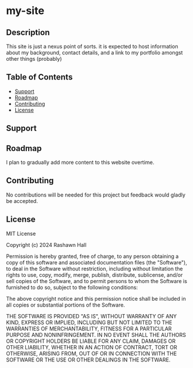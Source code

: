 # my-site

## Description 
This site is just a nexus point of sorts. it is expected to host information about my background, contact details, and a link to my portfolio amongst other things (probably)

## Table of Contents

- [Support](#support)
- [Roadmap](#roadmap)
- [Contributing](#contributing)
- [License](#license)

## Support

## Roadmap
I plan to gradually add more content to this website overtime.

## Contributing
No contributions will be needed for this project but feedback would gladly be accepted.

## License
MIT License

Copyright (c) 2024 Rashawn Hall

Permission is hereby granted, free of charge, to any person obtaining a copy
of this software and associated documentation files (the "Software"), to deal
in the Software without restriction, including without limitation the rights
to use, copy, modify, merge, publish, distribute, sublicense, and/or sell
copies of the Software, and to permit persons to whom the Software is
furnished to do so, subject to the following conditions:

The above copyright notice and this permission notice shall be included in all
copies or substantial portions of the Software.

THE SOFTWARE IS PROVIDED "AS IS", WITHOUT WARRANTY OF ANY KIND, EXPRESS OR
IMPLIED, INCLUDING BUT NOT LIMITED TO THE WARRANTIES OF MERCHANTABILITY,
FITNESS FOR A PARTICULAR PURPOSE AND NONINFRINGEMENT. IN NO EVENT SHALL THE
AUTHORS OR COPYRIGHT HOLDERS BE LIABLE FOR ANY CLAIM, DAMAGES OR OTHER
LIABILITY, WHETHER IN AN ACTION OF CONTRACT, TORT OR OTHERWISE, ARISING FROM,
OUT OF OR IN CONNECTION WITH THE SOFTWARE OR THE USE OR OTHER DEALINGS IN THE
SOFTWARE.